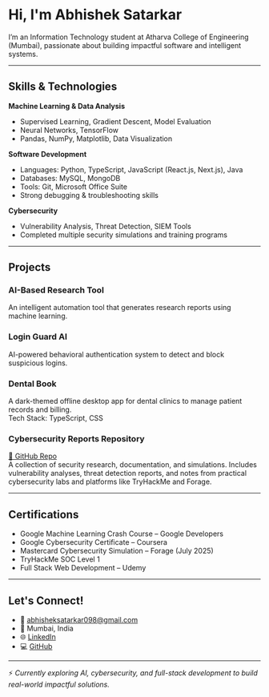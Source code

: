 # Hi, I'm Abhishek Satarkar

I’m an Information Technology student at Atharva College of Engineering (Mumbai), passionate about building impactful software and intelligent systems.

---

## Skills & Technologies

**Machine Learning & Data Analysis**  
- Supervised Learning, Gradient Descent, Model Evaluation  
- Neural Networks, TensorFlow  
- Pandas, NumPy, Matplotlib, Data Visualization  

**Software Development**  
- Languages: Python, TypeScript, JavaScript (React.js, Next.js), Java  
- Databases: MySQL, MongoDB  
- Tools: Git, Microsoft Office Suite  
- Strong debugging & troubleshooting skills  

**Cybersecurity**  
- Vulnerability Analysis, Threat Detection, SIEM Tools  
- Completed multiple security simulations and training programs

---

## Projects

###  AI-Based Research Tool  
An intelligent automation tool that generates research reports using machine learning.

###  Login Guard AI  
AI-powered behavioral authentication system to detect and block suspicious logins.

###  Dental Book  
A dark-themed offline desktop app for dental clinics to manage patient records and billing.  
Tech Stack: TypeScript, CSS

###  Cybersecurity Reports Repository  
[🔗 GitHub Repo](https://github.com/yuno7777/cybersecurity)  
A collection of security research, documentation, and simulations. Includes vulnerability analyses, threat detection reports, and notes from practical cybersecurity labs and platforms like TryHackMe and Forage.

---

##  Certifications

- Google Machine Learning Crash Course – Google Developers  
- Google Cybersecurity Certificate – Coursera  
- Mastercard Cybersecurity Simulation – Forage (July 2025)  
- TryHackMe SOC Level 1  
- Full Stack Web Development – Udemy  

---

##  Let's Connect!

- 📧 abhisheksatarkar098@gmail.com  
- 📍 Mumbai, India  
- 🌐 [LinkedIn](https://www.linkedin.com/in/abhishek-satarkar-9742)  
- 💻 [GitHub](https://github.com/yuno7777)

---

⚡ *Currently exploring AI, cybersecurity, and full-stack development to build real-world impactful solutions.*
